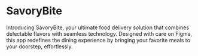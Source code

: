 # SavoryBite
Introducing SavoryBite, your ultimate food delivery solution that combines delectable flavors with seamless technology. Designed with care on Figma, this app redefines the dining experience by bringing your favorite meals to your doorstep, effortlessly.
